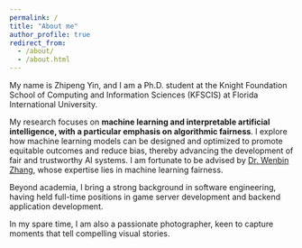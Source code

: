 ```yaml
---
permalink: /
title: "About me"
author_profile: true
redirect_from: 
  - /about/
  - /about.html
---
```


My name is Zhipeng Yin, and I am a Ph.D. student at the Knight Foundation School of Computing and Information Sciences (KFSCIS) at Florida International University.

My research focuses on **machine learning and interpretable artificial intelligence, with a particular emphasis on algorithmic fairness**. I explore how machine learning models can be designed and optimized to promote equitable outcomes and reduce bias, thereby advancing the development of fair and trustworthy AI systems. I am fortunate to be advised by [Dr. Wenbin Zhang](https://users.cs.fiu.edu/~wbzhang/), whose expertise lies in machine learning fairness.

Beyond academia, I bring a strong background in software engineering, having held full-time positions in game server development and backend application development.

In my spare time, I am also a passionate photographer, keen to capture moments that tell compelling visual stories.


<div style="width: 180px; height: 180px; padding-left:250px; padding-top: 100px;">
<script type="text/javascript" id="clstr_globe" src="//clustrmaps.com/globe.js?d=6jOsUZ0JJIOZZ-Evk6g6jVCZ7PKtlYAKQFCzTtMNug4"></script></div>


